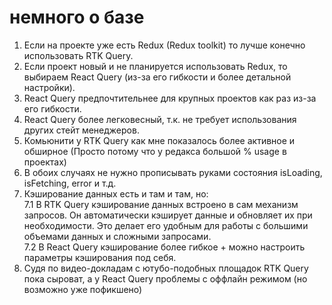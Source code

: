 # немного о базе
1. Если на проекте уже есть Redux (Redux toolkit) то лучше конечно использовать RTK Query.  
2. Если проект новый и не планируется использовать Redux, то выбираем React Query (из-за его гибкости и более детальной настройки).  
3. React Query предпочтительнее для крупных проектов как раз из-за его гибкости.  
4. React Query более легковесный, т.к. не требует использования других стейт менеджеров.  
5. Комьюнити у RTK Query как мне показалось более активное и обширное (Просто потому что у редакса большой % usage в проектах)
6. В обоих случаях не нужно прописывать руками состояния isLoading, isFetching, error и т.д. 
7. Кэширование данных есть и там и там, но:  
    7.1 В RTK Query кэширование данных встроено в сам механизм запросов. Он автоматически кэширует данные и обновляет их при необходимости. Это делает его удобным для работы с большими объемами данных и сложными запросами.  
    7.2 В React Query кэширование более гибкое + можно настроить параметры кэширования под себя.
8. Судя по видео-докладам с ютубо-подобных площадок RTK Query пока сыроват, а у React Query проблемы с оффлайн режимом (но возможно уже пофикшено) 



